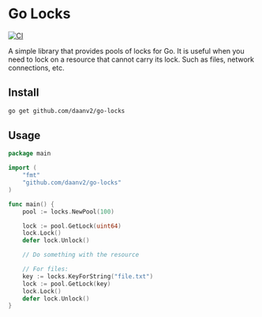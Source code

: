 # Go Locks

[![CI](https://github.com/DaanV2/go-locks/actions/workflows/pipeline.yaml/badge.svg)](https://github.com/DaanV2/go-locks/actions/workflows/pipeline.yaml)

A simple library that provides pools of locks for Go. It is useful when you need to lock on a resource that cannot carry its lock.
Such as files, network connections, etc.

## Install

```bash
go get github.com/daanv2/go-locks
```

## Usage
```go
package main

import (
    "fmt"
    "github.com/daanv2/go-locks"
)

func main() {
    pool := locks.NewPool(100)

    lock := pool.GetLock(uint64)
    lock.Lock()
    defer lock.Unlock()

    // Do something with the resource

    // For files:
    key := locks.KeyForString("file.txt")
    lock := pool.GetLock(key)
    lock.Lock()
    defer lock.Unlock()
}
```
